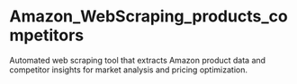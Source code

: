 # Amazon_WebScraping_products_competitors
Automated web scraping tool that extracts Amazon product data and competitor insights for market analysis and pricing optimization.
